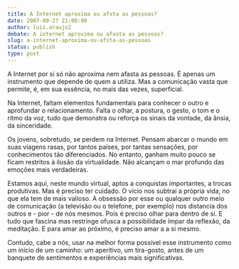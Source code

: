 ```yaml
---
title: A Internet aproxima ou afsta as pessoas?
date: 2007-09-27 21:00:00
author: luiz.araujo2
debate: A internet aproxima ou afasta as pessoas?
slug: a-internet-aproxima-ou-afsta-as-pessoas
status: publish 
type: post
---
```


A Internet por si só não aproxima nem afasta as pessoas. É apenas um instrumento que depende de quem a utiliza. Mas a comunicação vasta que permite, é, em sua essência, no mais das vezes, superficial.  

 Na Internet, faltam elementos fundamentais para conhecer o outro e aprofundar o relacionamento. Falta o olhar, a postura, o gesto, o tom e o ritmo da voz, tudo que demonstra ou reforça os sinais da vontade, da ânsia, da sinceridade.   

 Os jovens, sobretudo, se perdem na Internet. Pensam abarcar o mundo em suas viagens rasas, por tantos países, por tantas sensações, por conhecimentos tão diferenciados. No entanto, ganham muito pouco se ficam restritos à ilusão da virtualidade. Não alcançam o mar profundo das emoções mais verdadeiras.  

 Estamos aqui, neste mundo virtual, aptos a conquistas importantes, a trocas produtivas. Mas é preciso ter cuidado. O vício nos subtrai a própria vida, no que ela tem de mais valioso. A obsessão por esse ou qualquer outro meio de comunicação (a televisão ou o telefone, por exemplo) nos distancia dos outros e - pior - de nós mesmos. Pois é preciso olhar para dentro de si. E tudo que fascina mas restringe ofusca a possibilidade ímpar da reflexão, da meditação. E para amar ao próximo, é preciso amar a a si mesmo.  

 Contudo, cabe a nós, usar na melhor forma possível esse instrumento como um início de um caminho: um aperitivo, um tira-gosto, antes de um banquete de sentimentos e experiências mais significativas.
